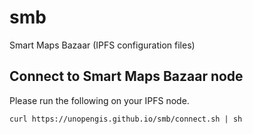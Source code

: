 # smb
Smart Maps Bazaar (IPFS configuration files)

## Connect to Smart Maps Bazaar node
Please run the following on your IPFS node. 
```
curl https://unopengis.github.io/smb/connect.sh | sh
```
